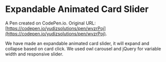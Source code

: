 # Expandable Animated Card Slider

A Pen created on CodePen.io. Original URL: [https://codepen.io/yudizsolutions/pen/wvzrPoj](https://codepen.io/yudizsolutions/pen/wvzrPoj).

We have made an expandable animated card slider, it will expand and collapse based on card click. We used owl carousel and jQuery for variable width and responsive slider.